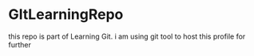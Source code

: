 # GItLearningRepo
this repo is part of Learning Git.
i am using git tool to host this profile for further
